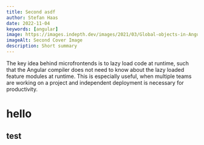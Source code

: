 ```yaml
---
title: Second asdf 
author: Stefan Haas
date: 2022-11-04
keywords: [angular]
image: https://images.indepth.dev/images/2021/03/Global-objects-in-Angular.jpeg
imageAlt: Second Cover Image
description: Short summary
---
```


The key idea behind microfrontends is to lazy load code at runtime, such
that the Angular compiler does not need to know about the lazy loaded
feature modules at runtime. This is especially useful, when multiple teams
are working on a project and independent deployment is necessary for
productivity.

# hello
## test